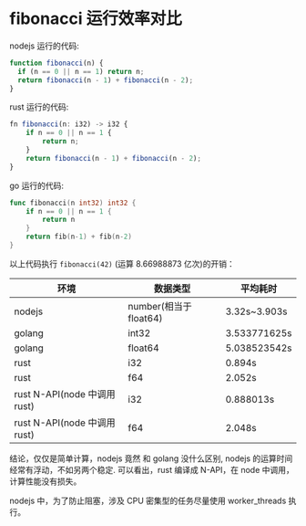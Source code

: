 # fibonacci 运行效率对比

nodejs 运行的代码:

```js
function fibonacci(n) {
  if (n == 0 || n == 1) return n;
  return fibonacci(n - 1) + fibonacci(n - 2);
}
```

rust 运行的代码:

```js
fn fibonacci(n: i32) -> i32 {
    if n == 0 || n == 1 {
        return n;
    }
    return fibonacci(n - 1) + fibonacci(n - 2);
}

```

go 运行的代码:

```go
func fibonacci(n int32) int32 {
	if n == 0 || n == 1 {
		return n
	}
	return fib(n-1) + fib(n-2)
}
```

以上代码执行 `fibonacci(42)` (运算 8.66988873 亿次)的开销：

| 环境                         | 数据类型               | 平均耗时     |
| ---------------------------- | ---------------------- | ------------ |
| nodejs                       | number(相当于 float64) | 3.32s~3.903s |
| golang                       | int32                  | 3.533771625s |
| golang                       | float64                | 5.038523542s |
| rust                         | i32                    | 0.894s       |
| rust                         | f64                    | 2.052s       |
| rust N-API(node 中调用 rust) | i32                    | 0.888013s    |
| rust N-API(node 中调用 rust) | f64                    | 2.048s       |

结论，仅仅是简单计算，nodejs 竟然 和 golang 没什么区别, nodejs 的运算时间经常有浮动，不如另两个稳定. 可以看出，rust 编译成 N-API，在 node 中调用，计算性能没有损失。

nodejs 中，为了防止阻塞，涉及 CPU 密集型的任务尽量使用 worker_threads 执行。
